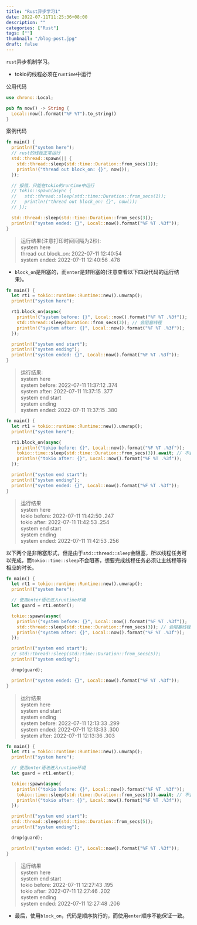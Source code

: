 ```yaml
---
title: "Rust异步学习1"
date: 2022-07-11T11:25:36+08:00
description: ""
categories: ["Rust"]
tags: [""]
thumbnail: "/blog-post.jpg"
draft: false
---
```


`rust`异步机制学习。

- tokio的线程必须在`runtime`中运行

公用代码

```rust
use chrono::Local;

pub fn now() -> String {
  Local::now().format("%F %T").to_string()
}
```

案例代码

```rust
fn main() {
  println!("system here");
  // rust的线程正常运行
  std::thread::spawn(|| {
    std::thread::sleep(std::time::Duration::from_secs(1));
    println!("thread out block_on: {}", now());
  });

  // 报错，只能在tokio的runtime中运行
  // tokio::spawn(async {
  //   std::thread::sleep(std::time::Duration::from_secs(1));
  //   println!("thread out block_on: {}", now());
  // });

  std::thread::sleep(std::time::Duration::from_secs(3));
  println!("system ended: {}", Local::now().format("%F %T .%3f"));
}
```

> 运行结果(注意打印时间间隔为2秒):  
system here  
thread out block_on: 2022-07-11 12:40:54  
system ended: 2022-07-11 12:40:56 .478

- `block_on`是阻塞的，而`enter`是非阻塞的(注意查看以下四段代码的运行结果)。

```rust
fn main() {
  let rt1 = tokio::runtime::Runtime::new().unwrap();
  println!("system here");

  rt1.block_on(async{
    println!("system before: {}", Local::now().format("%F %T .%3f"));
    std::thread::sleep(Duration::from_secs(3)); // 会阻塞线程
    println!("system after: {}", Local::now().format("%F %T .%3f"));
  });

  println!("system end start");
  println!("system ending");
  println!("system ended: {}", Local::now().format("%F %T .%3f"));
}
```

> 运行结果:  
system here  
system before: 2022-07-11 11:37:12 .374  
system after: 2022-07-11 11:37:15 .377  
system end start  
system ending  
system ended: 2022-07-11 11:37:15 .380

```rust
fn main() {
  let rt1 = tokio::runtime::Runtime::new().unwrap();
  println!("system here");

  rt1.block_on(async{
    println!("tokio before: {}", Local::now().format("%F %T .%3f"));
    tokio::time::sleep(std::time::Duration::from_secs(3)).await; // 不会阻塞线程
    println!("tokio after: {}", Local::now().format("%F %T .%3f"));
  });

  println!("system end start");
  println!("system ending");
  println!("system ended: {}", Local::now().format("%F %T .%3f"));
}
```

> 运行结果  
system here  
tokio before: 2022-07-11 11:42:50 .247  
tokio after: 2022-07-11 11:42:53 .254  
system end start  
system ending  
system ended: 2022-07-11 11:42:53 .256

以下两个是非阻塞形式，但是由于`std::thread::sleep`会阻塞，所以线程任务可以完成，而`tokio::time::sleep`不会阻塞，想要完成线程任务必须让主线程等待相应的时长。

```rust
fn main() {
  let rt1 = tokio::runtime::Runtime::new().unwrap();
  println!("system here");

  // 使用enter语法进入runtime环境
  let guard = rt1.enter();

  tokio::spawn(async{
    println!("system before: {}", Local::now().format("%F %T .%3f"));
    std::thread::sleep(std::time::Duration::from_secs(3)); // 会阻塞线程
    println!("system after: {}", Local::now().format("%F %T .%3f"));
  });

  println!("system end start");
  // std::thread::sleep(std::time::Duration::from_secs(5));
  println!("system ending");

  drop(guard);

  println!("system ended: {}", Local::now().format("%F %T .%3f"));
}
```

> 运行结果  
system here  
system end start  
system ending  
system before: 2022-07-11 12:13:33 .299  
system ended: 2022-07-11 12:13:33 .300  
system after: 2022-07-11 12:13:36 .303

```rust
fn main() {
  let rt1 = tokio::runtime::Runtime::new().unwrap();
  println!("system here");

  // 使用enter语法进入runtime环境
  let guard = rt1.enter();

  tokio::spawn(async{
    println!("tokio before: {}", Local::now().format("%F %T .%3f"));
    tokio::time::sleep(std::time::Duration::from_secs(3)).await; // 不会阻塞线程
    println!("tokio after: {}", Local::now().format("%F %T .%3f"));
  });

  println!("system end start");
  std::thread::sleep(std::time::Duration::from_secs(5));
  println!("system ending");

  drop(guard);

  println!("system ended: {}", Local::now().format("%F %T .%3f"));
}
```

> 运行结果  
system here  
system end start  
tokio before: 2022-07-11 12:27:43 .195  
tokio after: 2022-07-11 12:27:46 .202  
system ending  
system ended: 2022-07-11 12:27:48 .206

- 最后，使用`block_on`，代码是顺序执行的，而使用`enter`顺序不能保证一致。
